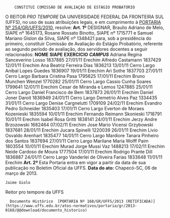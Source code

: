         CONSTITUI COMISSÃO DE AVALIAÇÃO DE ESTÁGIO PROBATÓRIO  

 O REITOR *PRO TEMPORE*  DA UNIVERSIDADE FEDERAL DA FRONTEIRA SUL (UFFS), no uso de suas atribuições legais, e em cumprimento à [PORTARIA Nº 254/GR/UFFS/2010](https://www.uffs.edu.br/atos-normativos/portaria/gr/2010-0254), resolve:   **Art. 1º**  DESIGNAR, Braulio Adriano de Melo, SIAPE nº 1645173, Rosane Rossato Binotto, SIAPE nº 1715771 e Samuel Mariano Gislon da Silva, SIAPE nº 1348421 para, sob a presidência do primeiro, constituir Comissão de Avaliação do Estágio Probatório, referente ao segundo período de avaliação, dos servidores docentes a seguir relacionados:     **NOME**   **SIAPE**   **EXERCICIO**    ***CAMPUS***      Adriana Regina Sanceverino Losso   1837885   27/01/11   Erechim     Alfredo Castamann   1837429   12/01/11   Erechim     Ana Beatriz Ferreira Dias   1836213   13/01/11   Cerro Largo     Anibal Lopes Guedes   1836907   19/01/11   Erechim     Ari Sothe   1837703   27/01/11   Cerro Largo     Barbara Cristina Pasa   1795625   17/01/11   Erechim     Bruno Munchen Wenzel   1770282   25/01/11   Cerro Largo     Cassio Cunha Soares   1799641   12/01/11   Erechim     Cesar de Miranda e Lemos   1247885   25/01/11   Cerro Largo     Daniel Francisco de Bem   1837873   26/01/11   Erechim     Daniel Joner Daroit   1836949   24/01/11   Cerro Largo     Demetrio Alves Paz   1334435   31/01/11   Cerro Largo     Denise Cargnelutti   1709109   24/02/11   Erechim     Evandro Pedro Schneider   1835403   17/01/11   Cerro Largo     Everton de Moraes Kozenieski   1835594   10/01/11   Erechim     Fernando Reimann Skonieski   1718791   10/01/11   Erechim     Isabel Rosa Gritti   1838141   24/01/11   Erechim     Jerzy Andre Brzozowski   1682464   07/02/11   Erechim     Jose Mario Vicensi Grzybowski   1837681   28/01/11   Erechim     Jucara Spinelli   1220039   26/01/11   Erechim     Livio Osvaldo Arenhart   1835477   14/01/11   Cerro Largo     Mardiore Tanara Pinheiro dos Santos   1837694   27/01/11   Cerro Largo     Marilane Maria Wolff Paim   1803554   10/01/11   Erechim     Murad Jorge Mussi Vaz   1488213   17/02/11   Erechim     Neide Cardoso de Moura   1777504   17/01/11   Erechim     Rodrigo Prante Dill   1836887   24/01/11   Cerro Largo     Vanderlei de Oliveira Farias   1833648   11/01/11   Erechim       **Art. 2º**  Esta Portaria entra em vigor a partir da data de sua publicação no Boletim Oficial da UFFS.        **Data do ato:** Chapecó-SC, 06 de março de 2013.   
 

    Jaime Giolo   
 Reitor pro tempore da UFFS 

      Documento Histórico  [PORTARIA Nº 168/GR/UFFS/2013 (RETIFICADA)](https://www.uffs.edu.br/atos-normativos/portaria/gr/2013-0168/@@download/documento_historico)     
      